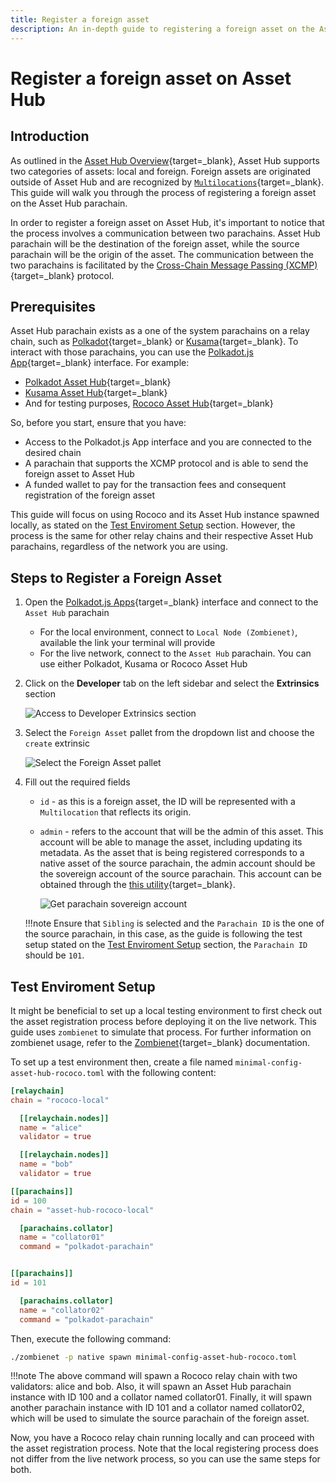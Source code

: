 ```yaml
---
title: Register a foreign asset
description: An in-depth guide to registering a foreign asset on the Asset Hub parachain, providing clear, step-by-step instructions.
---
```


# Register a foreign asset on Asset Hub

## Introduction

As outlined in the [Asset Hub Overview](./overview.md#foreign-assets){target=_blank}, Asset Hub supports two categories of assets: local and foreign. Foreign assets are originated outside of Asset Hub and are recognized by [`Multilocations`](https://wiki.polkadot.network/docs/learn/xcm/fundamentals/multilocation-summary){target=_blank}. This guide will walk you through the process of registering a foreign asset on the Asset Hub parachain.

In order to register a foreign asset on Asset Hub, it's important to notice that the process involves a communication between two parachains. Asset Hub parachain will be the destination of the foreign asset, while the source parachain will be the origin of the asset. The communication between the two parachains is facilitated by the [Cross-Chain Message Passing (XCMP)](https://wiki.polkadot.network/docs/learn-xcm){target=_blank} protocol.

## Prerequisites

Asset Hub parachain exists as a one of the system parachains on a relay chain, such as [Polkadot](https://polkadot.js.org/apps/?rpc=wss%3A%2F%2Fpolkadot.api.onfinality.io%2Fpublic-ws#/explorer){target=\_blank} or [Kusama](https://polkadot.js.org/apps/?rpc=wss%3A%2F%2Fkusama.api.onfinality.io%2Fpublic-ws#/explorer){target=\_blank}. To interact with those parachains, you can use the [Polkadot.js App](https://polkadot.js.org/apps/#/explorer){target=_blank} interface. For example:

- [Polkadot Asset Hub](https://polkadot.js.org/apps/?rpc=wss%3A%2F%2Fasset-hub-polkadot-rpc.dwellir.com#/explorer){target=\_blank}
- [Kusama Asset Hub](https://polkadot.js.org/apps/?rpc=wss%3A%2F%2Fsys.ibp.network%2Fstatemine#/explorer){target=\_blank}
- And for testing purposes, [Rococo Asset Hub](https://polkadot.js.org/apps/?rpc=wss%3A%2F%2Fasset-hub-rococo-rpc.dwellir.com#/explorer){target=\_blank}

So, before you start, ensure that you have:

- Access to the Polkadot.js App interface and you are connected to the desired chain
- A parachain that supports the XCMP protocol and is able to send the foreign asset to Asset Hub
- A funded wallet to pay for the transaction fees and consequent registration of the foreign asset

This guide will focus on using Rococo and its Asset Hub instance spawned locally, as stated on the [Test Enviroment Setup](./register-a-foreign-asset.md/#enviroment-setup) section. However, the process is the same for other relay chains and their respective Asset Hub parachains, regardless of the network you are using.

## Steps to Register a Foreign Asset

1. Open the [Polkadot.js Apps](https://polkadot.js.org/apps/){target=_blank} interface and connect to the `Asset Hub` parachain

      - For the local environment, connect to `Local Node (Zombienet)`, available the link your terminal will provide
      - For the live network, connect to the `Asset Hub` parachain. You can use either Polkadot, Kusama or Rococo Asset Hub

2. Click on the **Developer** tab on the left sidebar and select the **Extrinsics** section

    ![Access to Developer Extrinsics section](/polkadot-ecosystem-docs-draft/images/building-on-polkadot/parachains/asset-hub/register-a-foreign-asset/register-a-foreign-asset-1.webp)

3. Select the `Foreign Asset` pallet from the dropdown list and choose the `create` extrinsic

    ![Select the Foreign Asset pallet](/polkadot-ecosystem-docs-draft/images/building-on-polkadot/parachains/asset-hub/register-a-foreign-asset/register-a-foreign-asset-2.webp)

4. Fill out the required fields

    - `id` - as this is a foreign asset, the ID will be represented with a `Multilocation` that reflects its origin.
    - `admin` - refers to the account that will be the admin of this asset. This account will be able to manage the asset, including updating its metadata. As the asset that is being registered corresponds to a native asset of the source parachain, the admin account should be the sovereign account of the source parachain. This account can be obtained through the [this utility](https://www.shawntabrizi.com/substrate-js-utilities/){target=\_blank}.

        ![Get parachain sovereign account](/polkadot-ecosystem-docs-draft/images/building-on-polkadot/parachains/asset-hub/register-a-foreign-asset/register-a-foreign-asset-3.webp)

    !!!note 
        Ensure that `Sibling` is selected and the `Parachain ID` is the one of the source parachain, in this case, as the guide is following the test setup stated on the [Test Enviroment Setup](./register-a-foreign-asset.md/#enviroment-setup) section, the `Parachain ID` should be `101`.


## Test Enviroment Setup

It might be beneficial to set up a local testing environment to first check out the asset registration process before deploying it on the live network. This guide uses `zombienet` to simulate that process. For further information on zombienet usage, refer to the [Zombienet](../../../dev-tools/zombienet/overview.md){target=\_blank} documentation.

To set up a test environment then, create a file named `minimal-config-asset-hub-rococo.toml` with the following content:

```toml
[relaychain]
chain = "rococo-local"

  [[relaychain.nodes]]
  name = "alice"
  validator = true

  [[relaychain.nodes]]
  name = "bob"
  validator = true

[[parachains]]
id = 100
chain = "asset-hub-rococo-local"

  [parachains.collator]
  name = "collator01"
  command = "polkadot-parachain"


[[parachains]]
id = 101

  [parachains.collator]
  name = "collator02"
  command = "polkadot-parachain"
```

Then, execute the following command:

```bash
./zombienet -p native spawn minimal-config-asset-hub-rococo.toml
```

!!!note 
    The above command will spawn a Rococo relay chain with two validators: alice and bob. Also, it will spawn an Asset Hub parachain instance with ID 100 and a collator named collator01. Finally, it will spawn another parachain instance with ID 101 and a collator named collator02, which will be used to simulate the source parachain of the foreign asset.
    
Now, you have a Rococo relay chain running locally and can proceed with the asset registration process. Note that the local registering process does not differ from the live network process, so you can use the same steps for both.

